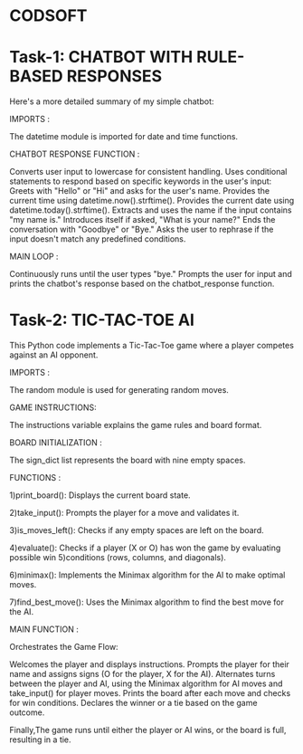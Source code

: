 # CODSOFT
# Task-1: CHATBOT WITH RULE-BASED RESPONSES

Here's a more detailed summary of my simple chatbot:

IMPORTS :

The datetime module is imported for date and time functions.

CHATBOT RESPONSE FUNCTION :

Converts user input to lowercase for consistent handling.
Uses conditional statements to respond based on specific keywords in the user's input:
Greets with "Hello" or "Hi" and asks for the user's name.
Provides the current time using datetime.now().strftime().
Provides the current date using datetime.today().strftime().
Extracts and uses the name if the input contains "my name is."
Introduces itself if asked, "What is your name?"
Ends the conversation with "Goodbye" or "Bye."
Asks the user to rephrase if the input doesn't match any predefined conditions.

MAIN LOOP :

Continuously runs until the user types "bye."
Prompts the user for input and prints the chatbot's response based on the chatbot_response function.

# Task-2: TIC-TAC-TOE AI

This Python code implements a Tic-Tac-Toe game where a player competes against an AI opponent.

IMPORTS :

The random module is used for generating random moves.

GAME INSTRUCTIONS:

The instructions variable explains the game rules and board format.

BOARD INITIALIZATION :

The sign_dict list represents the board with nine empty spaces.

FUNCTIONS :

1)print_board(): Displays the current board state.

2)take_input(): Prompts the player for a move and validates it.

3)is_moves_left(): Checks if any empty spaces are left on the board.

4)evaluate(): Checks if a player (X or O) has won the game by evaluating possible win 5)conditions (rows, columns, and diagonals).

6)minimax(): Implements the Minimax algorithm for the AI to make optimal moves.

7)find_best_move(): Uses the Minimax algorithm to find the best move for the AI.

MAIN FUNCTION :

Orchestrates the Game Flow:

Welcomes the player and displays instructions.
Prompts the player for their name and assigns signs (O for the player, X for the AI).
Alternates turns between the player and AI, using the Minimax algorithm for AI moves and take_input() for player moves.
Prints the board after each move and checks for win conditions.
Declares the winner or a tie based on the game outcome.

Finally,The game runs until either the player or AI wins, or the board is full, resulting in a tie.
